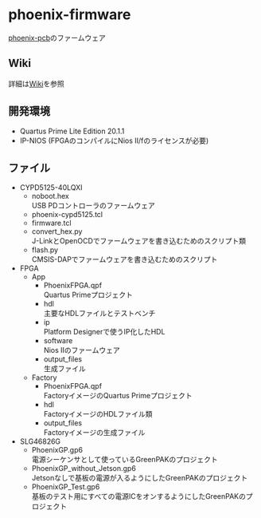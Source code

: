# phoenix-firmware
[phoenix-pcb](https://github.com/Nkyoku/phoenix-pcb)のファームウェア

## Wiki
詳細は[Wiki](https://github.com/Nkyoku/phoenix-firmware/wiki)を参照

## 開発環境
- Quartus Prime Lite Edition 20.1.1
- IP-NIOS (FPGAのコンパイルにNios II/fのライセンスが必要)

## ファイル
- CYPD5125-40LQXI
  - noboot.hex  
  USB PDコントローラのファームウェア
  - phoenix-cypd5125.tcl
  - firmware.tcl
  - convert_hex.py  
  J-LinkとOpenOCDでファームウェアを書き込むためのスクリプト類
  - flash.py  
  CMSIS-DAPでファームウェアを書き込むためのスクリプト
- FPGA
  - App
    - PhoenixFPGA.qpf  
    Quartus Primeプロジェクト
    - hdl  
    主要なHDLファイルとテストベンチ
    - ip  
    Platform Designerで使うIP化したHDL
    - software  
    Nios IIのファームウェア
    - output_files  
    生成ファイル
  - Factory
    - PhoenixFPGA.qpf  
    FactoryイメージのQuartus Primeプロジェクト
    - hdl  
    FactoryイメージのHDLファイル類
    - output_files  
    Factoryイメージの生成ファイル
- SLG46826G
  - PhoenixGP.gp6  
  電源シーケンサとして使っているGreenPAKのプロジェクト
  - PhoenixGP_without_Jetson.gp6  
  Jetsonなしで基板の電源が入るようにしたGreenPAKのプロジェクト
  - PhoenixGP_Test.gp6  
  基板のテスト用にすべての電源ICをオンするようにしたGreenPAKのプロジェクト

